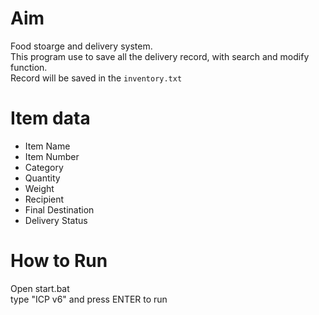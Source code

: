 # Aim
Food stoarge and delivery system.<br>
This program use to save all the delivery record, with search and modify function.
<br>Record will be saved in the `inventory.txt` <br>

# Item data
- Item Name
- Item Number
- Category
- Quantity
- Weight
- Recipient
- Final Destination
- Delivery Status


# How to Run
Open start.bat<br>
type "ICP v6" and press ENTER to run
